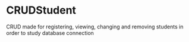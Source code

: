 # CRUDStudent
  CRUD made for registering, viewing, changing and removing students in order to study database connection

